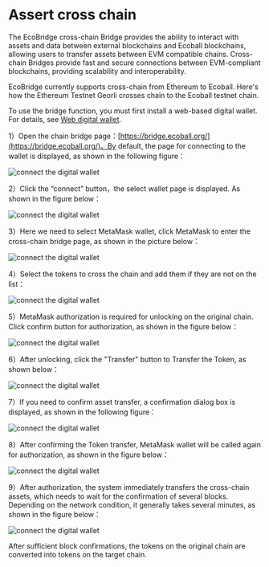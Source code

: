 # Assert cross chain

The EcoBridge cross-chain Bridge provides the ability to interact with assets and data between external blockchains and Ecoball blockchains, allowing users to transfer assets between EVM compatible chains. Cross-chain Bridges provide fast and secure connections between EVM-compliant blockchains, providing scalability and interoperability.

EcoBridge currently supports cross-chain from Ethereum to Ecoball. Here's how the Ethereum Testnet Georli crosses chain to the Ecoball testnet chain.

To use the bridge function, you must first install a web-based digital wallet. For details, see [Web digital wallet](../digital-wallet/web-digital-wallet.md).

1）Open the chain bridge page：[https://bridge.ecoball.org/](https://bridge.ecoball.org/)。By default, the page for connecting to the wallet is displayed, as shown in the following figure：

![connect the digital wallet](../.gitbook/assets/crosschain-eth-01.png)

2）Click the “connect” button，the select wallet page is displayed. As shown in the figure below：

![connect the digital wallet](../.gitbook/assets/crosschain-eth-02.png)

3）Here we need to select MetaMask wallet, click MetaMask to enter the cross-chain bridge page, as shown in the picture below：

![connect the digital wallet](../.gitbook/assets/crosschain-eth-03.png)

4）Select the tokens to cross the chain and add them if they are not on the list：

![connect the digital wallet](../.gitbook/assets/crosschain-eth-04.png)

5）MetaMask authorization is required for unlocking on the original chain. Click confirm button for authorization, as shown in the figure below：

![connect the digital wallet](../.gitbook/assets/crosschain-eth-05.png)

6）After unlocking, click the "Transfer" button to Transfer the Token, as shown below：

![connect the digital wallet](../.gitbook/assets/crosschain-eth-06.png)

7）If you need to confirm asset transfer, a confirmation dialog box is displayed, as shown in the following figure：

![connect the digital wallet](../.gitbook/assets/crosschain-eth-07.png)

8）After confirming the Token transfer, MetaMask wallet will be called again for authorization, as shown in the figure below：

![connect the digital wallet](../.gitbook/assets/crosschain-eth-08.png)

9）After authorization, the system immediately transfers the cross-chain assets, which needs to wait for the confirmation of several blocks. Depending on the network condition, it generally takes several minutes, as shown in the figure below：

![connect the digital wallet](../.gitbook/assets/crosschain-eth-09.png)

After sufficient block confirmations, the tokens on the original chain are converted into tokens on the target chain.

